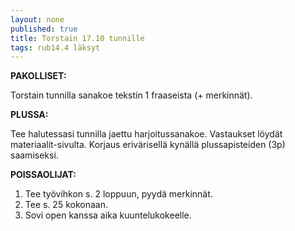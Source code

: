```yaml
---
layout: none
published: true
title: Torstain 17.10 tunnille
tags: rub14.4 läksyt
---
```

**PAKOLLISET:**

Torstain tunnilla sanakoe tekstin 1 fraaseista (+ merkinnät).

**PLUSSA:**

Tee halutessasi tunnilla jaettu harjoitussanakoe. Vastaukset löydät materiaalit-sivulta. Korjaus erivärisellä kynällä plussapisteiden (3p) saamiseksi.

**POISSAOLIJAT:**

1. Tee työvihkon s. 2 loppuun, pyydä merkinnät.
2. Tee s. 25 kokonaan.
3. Sovi open kanssa aika kuuntelukokeelle. 
